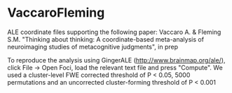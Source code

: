 # VaccaroFleming

ALE coordinate files supporting the following paper: Vaccaro A. & Fleming S.M. "Thinking about thinking: A coordinate-based meta-analysis of neuroimaging studies of metacognitive judgments", in prep

To reproduce the analysis using GingerALE (http://www.brainmap.org/ale/), click File -> Open Foci, load the relevant text file and press "Compute".
We used a cluster-level FWE corrected threshold of P < 0.05, 5000 permutations and an uncorrected cluster-forming threshold of P < 0.001
